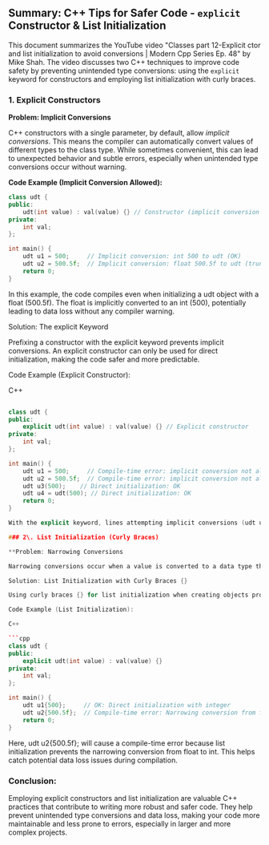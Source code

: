## Summary: C++ Tips for Safer Code - `explicit` Constructor & List Initialization

This document summarizes the YouTube video "Classes part 12-Explicit ctor and list initialization to avoid conversions | Modern Cpp Series Ep. 48" by Mike Shah. The video discusses two C++ techniques to improve code safety by preventing unintended type conversions: using the `explicit` keyword for constructors and employing list initialization with curly braces.

### 1\. Explicit Constructors

**Problem: Implicit Conversions**

C++ constructors with a single parameter, by default, allow *implicit conversions*. This means the compiler can automatically convert values of different types to the class type. While sometimes convenient, this can lead to unexpected behavior and subtle errors, especially when unintended type conversions occur without warning.

**Code Example (Implicit Conversion Allowed):**

```cpp
class udt {
public:
    udt(int value) : val(value) {} // Constructor (implicit conversion allowed)
private:
    int val;
};

int main() {
    udt u1 = 500;     // Implicit conversion: int 500 to udt (OK)
    udt u2 = 500.5f;  // Implicit conversion: float 500.5f to udt (truncated to 500 - Potential Data Loss!)
    return 0;
}
```

In this example, the code compiles even when initializing a udt object with a float (500.5f). The float is implicitly converted to an int (500), potentially leading to data loss without any compiler warning.

Solution: The explicit Keyword

Prefixing a constructor with the explicit keyword prevents implicit conversions. An explicit constructor can only be used for direct initialization, making the code safer and more predictable.

Code Example (Explicit Constructor):

C++

```cpp

class udt {
public:
    explicit udt(int value) : val(value) {} // Explicit constructor
private:
    int val;
};

int main() {
    udt u1 = 500;     // Compile-time error: implicit conversion not allowed
    udt u2 = 500.5f;  // Compile-time error: implicit conversion not allowed
    udt u3(500);    // Direct initialization: OK
    udt u4 = udt(500); // Direct initialization: OK
    return 0;
}

With the explicit keyword, lines attempting implicit conversions (udt u1 = 500; and udt u2 = 500.5f;) will now result in compile-time errors, enforcing explicit initialization and improving type safety.

### 2\. List Initialization (Curly Braces)

**Problem: Narrowing Conversions

Narrowing conversions occur when a value is converted to a data type that cannot fully represent it (e.g., converting a double to an int, potentially losing precision).  Standard initialization might allow these conversions without explicit warnings in some cases.

Solution: List Initialization with Curly Braces {}

Using curly braces {} for list initialization when creating objects provides enhanced type safety by disallowing narrowing conversions.

Code Example (List Initialization):

C++

```cpp
class udt {
public:
    explicit udt(int value) : val(value) {}
private:
    int val;
};

int main() {
    udt u1{500};     // OK: Direct initialization with integer
    udt u2{500.5f};  // Compile-time error: Narrowing conversion from float to int - Prevents Data Loss!
    return 0;
}
```
Here, udt u2{500.5f}; will cause a compile-time error because list initialization prevents the narrowing conversion from float to int. This helps catch potential data loss issues during compilation.

### Conclusion:

Employing explicit constructors and list initialization are valuable C++ practices that contribute to writing more robust and safer code. They help prevent unintended type conversions and data loss, making your code more maintainable and less prone to errors, especially in larger and more complex projects.
